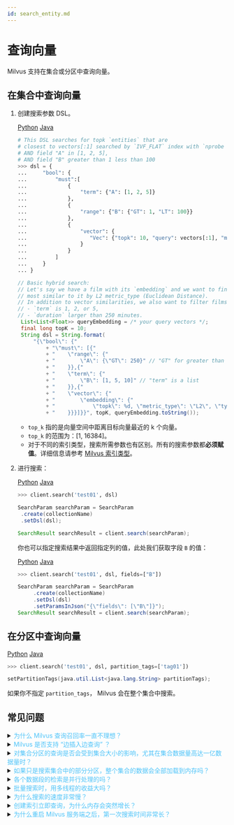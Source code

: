 ```yaml
---
id: search_entity.md
---
```


# 查询向量

Milvus 支持在集合或分区中查询向量。

## 在集合中查询向量

1. 创建搜索参数 DSL。

   <div class="filter">
   <a href="#Python">Python</a> <a href="#Java">Java</a>
   </div>

   <div class="filter-Python" markdown="block">

   ```python
   # This DSL searches for topk `entities` that are
   # closest to vectors[:1] searched by `IVF_FLAT` index with `nprobe = 10` and `metric_type = L2`,
   # AND field "A" in [1, 2, 5],
   # AND field "B" greater than 1 less than 100
   >>> dsl = {
   ...     "bool": {
   ...         "must":[
   ...             {
   ...                 "term": {"A": [1, 2, 5]}
   ...             },
   ...             {
   ...                 "range": {"B": {"GT": 1, "LT": 100}}
   ...             },
   ...             {
   ...                 "vector": {
   ...                    "Vec": {"topk": 10, "query": vectors[:1], "metric_type": "L2", "params": {"nprobe": 10}}
   ...                 }
   ...             }
   ...         ]
   ...     }
   ... }
   ```
   </div>

   <div class="filter-Java" markdown="block">

   ```java
   // Basic hybrid search:
   // Let's say we have a film with its `embedding` and we want to find `top1` film that is
   // most similar to it by L2 metric_type (Euclidean Distance).
   // In addition to vector similarities, we also want to filter films such that:
   // - `term` is 1, 2, or 5,
   // - `duration` larger than 250 minutes.
    List<List<Float>> queryEmbedding = /* your query vectors */;
    final long topK = 10;
    String dsl = String.format(
        "{\"bool\": {"
            + "\"must\": [{"
            + "    \"range\": {"
            + "        \"A\": {\"GT\": 250}" // "GT" for greater than
            + "    }},{"
            + "    \"term\": {"
            + "        \"B\": [1, 5, 10]" // "term" is a list
            + "    }},{"
            + "    \"vector\": {"
            + "        \"embedding\": {"
            + "            \"topk\": %d, \"metric_type\": \"L2\", \"type\": \"float\", \"query\": %s"
            + "    }}}]}}", topK, queryEmbedding.toString());
   ```
   </div>

   <div class="alert note">
   <ul>
   <li><code>top_k</code> 指的是向量空间中距离目标向量最近的 k 个向量。</li>
   <li><code>top_k</code> 的范围为：[1, 16384]。</li>
   <li>对于不同的索引类型，搜索所需参数也有区别。所有的搜索参数都<b>必须赋值</b>。详细信息请参考 <a href="index.md">Milvus 索引类型</a>。</li>
   </ul>
   </div>

2. 进行搜索：

   <div class="filter">
   <a href="#Python">Python</a> <a href="#Java">Java</a>
   </div>

   <div class="filter-Python" markdown="block">

   ```python
   >>> client.search('test01', dsl)
   ```
   </div>

   <div class="filter-Java" markdown="block">

   ```java
   SearchParam searchParam = SearchParam
    .create(collectionName)
    .setDsl(dsl);

   SearchResult searchResult = client.search(searchParam);
   ```
   </div>

   你也可以指定搜索结果中返回指定列的值，此处我们获取字段 `B` 的值：

   <div class="filter">
   <a href="#Python">Python</a> <a href="#Java">Java</a>
   </div>

   <div class="filter-Python" markdown="block">

   ```python
   >>> client.search('test01', dsl, fields=["B"])
   ```
   </div>
   
   <div class="filter-Java" markdown="block">

   ```java
   SearchParam searchParam = SearchParam
        .create(collectionName)
        .setDsl(dsl)
        .setParamsInJson("{\"fields\": [\"B\"]}");
   SearchResult searchResult = client.search(searchParam);
   ```
   </div>

## 在分区中查询向量

<div class="filter">
<a href="#Python">Python</a> <a href="#Java">Java</a>
</div>

<div class="filter-Python" markdown="block">

```python
>>> client.search('test01', dsl, partition_tags=['tag01'])
```
</div>

<div class="filter-Java" markdown="block">

```java
setPartitionTags​(java.util.List<java.lang.String> partitionTags);
```
</div>

<div class="alert note">
如果你不指定 <code>partition_tags</code>， Milvus 会在整个集合中搜索。
</div>


## 常见问题

<details>
<summary><font color="#4fc4f9">为什么 Milvus 查询召回率一直不理想？</font></summary>
{{fragments/faq_poor_recall_rate.md}}
</details>
<details>
<summary><font color="#4fc4f9">Milvus 是否支持 “边插入边查询” ？</font></summary>
{{fragments/faq_search_during_insert.md}}
</details>
<details>
<summary><font color="#4fc4f9">对集合分区的查询是否会受到集合大小的影响，尤其在集合数据量高达一亿数据量时？</font></summary>
{{fragments/faq_collection_affect_partition_search.md}}
</details>
<details>
<summary><font color="#4fc4f9">如果只是搜索集合中的部分分区，整个集合的数据会全部加载到内存吗？</font></summary>
{{fragments/faq_load_when_search_partition.md}}
</details>
<details>
<summary><font color="#4fc4f9">各个数据段的检索是并行处理的吗？</font></summary>
{{fragments/faq_search_segment_parallel.md}}
</details>
<details>
<summary><font color="#4fc4f9">批量搜索时，用多线程的收益大吗？</font></summary>
{{fragments/faq_multithreading_search.md}}
</details>
<details>
<summary><font color="#4fc4f9">为什么搜索的速度非常慢？</font></summary>
{{fragments/faq_search_slow.md}}
</details>
<details>
<summary><font color="#4fc4f9">创建索引立即查询，为什么内存会突然增长？</font></summary>
{{fragments/faq_search_increase_memory_usage.md}}
</details>
<details>
<summary><font color="#4fc4f9">为什么重启 Milvus 服务端之后，第一次搜索时间非常长？</font></summary>
{{fragments/faq_search_time_after_restart.md}}
</details>
